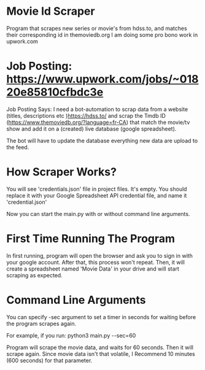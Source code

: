 # Movie Id Scraper
Program that scrapes new series or movie's from hdss.to, and matches their corresponding id in themoviedb.org
I am doing some pro bono work in upwork.com

# Job Posting: https://www.upwork.com/jobs/~01820e85810cfbdc3e

Job Posting Says:
I need a bot-automation to scrap data from a website (titles, descriptions etc )https://hdss.to/ and scrap the 
Tmdb ID (https://www.themoviedb.org/?language=fr-CA) that match the movie/tv show and add it on a (created) live database 
(google spreadsheet).

The bot will have to update the database everything new data are upload to the feed.

# How Scraper Works?

You will see 'credentials.json' file in project files. It's empty. You should replace it with your Google Spreadsheet API
credential file, and name it 'credential.json'

Now you can start the main.py with or without command line arguments. 


# First Time Running The Program

In first running, program will open the browser and ask you to sign in with your google account. After that, this process won't repeat.
Then, it will create a spreadsheet named 'Movie Data' in your drive and will start scraping as expected.

# Command Line Arguments
You can specify -sec argument to set a timer in seconds for waiting before the program scrapes again.

For example, if you run:
python3 main.py --sec=60

Program will scrape the movie data, and waits for 60 seconds. Then it will scrape again.
Since movie data isn't that volatile, I Recommend 10 minutes (600 seconds) for that parameter.

